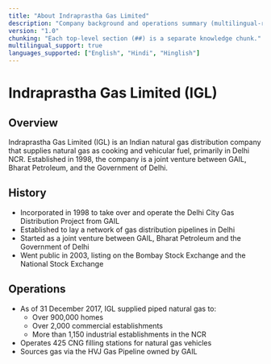 ```yaml
---
title: "About Indraprastha Gas Limited"
description: "Company background and operations summary (multilingual-ready)"
version: "1.0"
chunking: "Each top-level section (##) is a separate knowledge chunk."
multilingual_support: true
languages_supported: ["English", "Hindi", "Hinglish"]
---
```


# Indraprastha Gas Limited (IGL)
<!-- synonyms: Indraprastha Gas Limited (IGL) | IGL | इंद्रप्रस्थ गैस लिमिटेड | इंद्रप्रस्थ गैस | indraprastha gas limited | indraprastha gas -->

## Overview
<!-- synonyms: Overview | company overview | परिचय | overview | company intro | about | सारांश -->
Indraprastha Gas Limited (IGL) is an Indian natural gas distribution company that supplies natural gas as cooking and vehicular fuel, primarily in Delhi NCR. Established in 1998, the company is a joint venture between GAIL, Bharat Petroleum, and the Government of Delhi.

## History
<!-- synonyms: History | company history | इतिहास | history | background | पृष्ठभूमि -->
- Incorporated in 1998 to take over and operate the Delhi City Gas Distribution Project from GAIL
- Established to lay a network of gas distribution pipelines in Delhi
- Started as a joint venture between GAIL, Bharat Petroleum and the Government of Delhi
- Went public in 2003, listing on the Bombay Stock Exchange and the National Stock Exchange

## Operations
<!-- synonyms: Operations | operations | operational details | परिचालन | activities | services | कारोबार -->
- As of 31 December 2017, IGL supplied piped natural gas to:
  - Over 900,000 homes
  - Over 2,000 commercial establishments
  - More than 1,150 industrial establishments in the NCR
- Operates 425 CNG filling stations for natural gas vehicles
- Sources gas via the HVJ Gas Pipeline owned by GAIL
